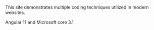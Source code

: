 This site demonstrates multiple coding techniques utilized in modern websites.

Angular 11 and Microsoft core 3.1
